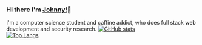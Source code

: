 ### Hi there I'm [Johnny!](https://github.com/Junnyyy)👋
I'm a computer science student and caffine addict, who does full stack web development and security research.
[![GitHub stats](https://github-readme-stats.vercel.app/api?username=Junnyyy&count_private=true&show_icons=true&theme=dark)](https://github.com/anuraghazra/github-readme-stats)
<br>
[![Top Langs](https://github-readme-stats.vercel.app/api/top-langs/?username=Junnyyy&layout=compact&theme=dark)](https://github.com/anuraghazra/github-readme-stats)
<!--
**Junnyyy/Junnyyy** is a ✨ _special_ ✨ repository because its `README.md` (this file) appears on your GitHub profile.

Here are some ideas to get you started:

- 🔭 I’m currently working on ...
- 🌱 I’m currently learning ...
- 👯 I’m looking to collaborate on ...
- 🤔 I’m looking for help with ...
- 💬 Ask me about ...
- 📫 How to reach me: ...
- 😄 Pronouns: ...
- ⚡ Fun fact: ...
-->

